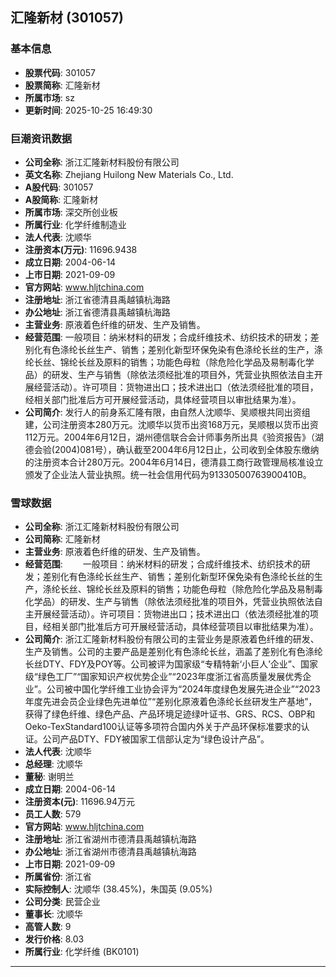 ## 汇隆新材 (301057)

### 基本信息

- **股票代码**: 301057
- **股票简称**: 汇隆新材
- **所属市场**: sz
- **更新时间**: 2025-10-25 16:49:30

### 巨潮资讯数据

- **公司全称**: 浙江汇隆新材料股份有限公司
- **英文名称**: Zhejiang Huilong New Materials Co., Ltd.
- **A股代码**: 301057
- **A股简称**: 汇隆新材
- **所属市场**: 深交所创业板
- **所属行业**: 化学纤维制造业
- **法人代表**: 沈顺华
- **注册资本(万元)**: 11696.9438
- **成立日期**: 2004-06-14
- **上市日期**: 2021-09-09
- **官方网站**: www.hljtchina.com
- **注册地址**: 浙江省德清县禹越镇杭海路
- **办公地址**: 浙江省德清县禹越镇杭海路
- **主营业务**: 原液着色纤维的研发、生产及销售。
- **经营范围**: 一般项目：纳米材料的研发；合成纤维技术、纺织技术的研发；差别化有色涤纶长丝生产、销售；差别化新型环保免染有色涤纶长丝的生产，涤纶长丝、锦纶长丝及原料的销售；功能色母粒（除危险化学品及易制毒化学品）的研发、生产与销售（除依法须经批准的项目外，凭营业执照依法自主开展经营活动）。许可项目：货物进出口；技术进出口（依法须经批准的项目，经相关部门批准后方可开展经营活动，具体经营项目以审批结果为准）。
- **公司简介**: 发行人的前身系汇隆有限，由自然人沈顺华、吴顺根共同出资组建，公司注册资本280万元。沈顺华以货币出资168万元，吴顺根以货币出资112万元。2004年6月12日，湖州德信联合会计师事务所出具《验资报告》（湖德会验(2004)081号），确认截至2004年6月12日止，公司收到全体股东缴纳的注册资本合计280万元。2004年6月14日，德清县工商行政管理局核准设立颁发了企业法人营业执照。统一社会信用代码为91330500763900410B。

### 雪球数据

- **公司全称**: 浙江汇隆新材料股份有限公司
- **公司简称**: 汇隆新材
- **主营业务**: 原液着色纤维的研发、生产及销售。
- **经营范围**: 　　一般项目：纳米材料的研发；合成纤维技术、纺织技术的研发；差别化有色涤纶长丝生产、销售；差别化新型环保免染有色涤纶长丝的生产，涤纶长丝、锦纶长丝及原料的销售；功能色母粒（除危险化学品及易制毒化学品）的研发、生产与销售（除依法须经批准的项目外，凭营业执照依法自主开展经营活动）。许可项目：货物进出口；技术进出口（依法须经批准的项目，经相关部门批准后方可开展经营活动，具体经营项目以审批结果为准）。
- **公司简介**: 浙江汇隆新材料股份有限公司的主营业务是原液着色纤维的研发、生产及销售。公司的主要产品是差别化有色涤纶长丝，涵盖了差别化有色涤纶长丝DTY、FDY及POY等。公司被评为国家级“专精特新‘小巨人’企业”、国家级“绿色工厂”“国家知识产权优势企业”“2023年度浙江省高质量发展优秀企业”。公司被中国化学纤维工业协会评为“2024年度绿色发展先进企业”“2023年度先进会员企业绿色先进单位”“差别化原液着色涤纶长丝研发生产基地”，获得了绿色纤维、绿色产品、产品环境足迹绿叶证书、GRS、RCS、OBP和Oeko-TexStandard100认证等多项符合国内外关于产品环保标准要求的认证。公司产品DTY、FDY被国家工信部认定为“绿色设计产品”。
- **法人代表**: 沈顺华
- **总经理**: 沈顺华
- **董秘**: 谢明兰
- **成立日期**: 2004-06-14
- **注册资本(元)**: 11696.94万元
- **员工人数**: 579
- **官方网站**: www.hljtchina.com
- **注册地址**: 浙江省湖州市德清县禹越镇杭海路
- **办公地址**: 浙江省湖州市德清县禹越镇杭海路
- **上市日期**: 2021-09-09
- **所属省份**: 浙江省
- **实际控制人**: 沈顺华 (38.45%)，朱国英 (9.05%)
- **公司分类**: 民营企业
- **董事长**: 沈顺华
- **高管人数**: 9
- **发行价格**: 8.03
- **所属行业**: 化学纤维 (BK0101)

---